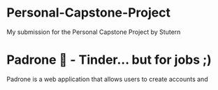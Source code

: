 # Personal-Capstone-Project
My submission for the Personal Capstone Project by Stutern

# Padrone 🚀 - Tinder... but for jobs ;)
Padrone is a web application that allows users to create accounts and 

